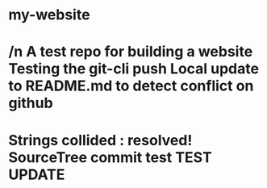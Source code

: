 # my-website
/n
A test repo for building a website
Testing the git-cli push
Local update to README.md to detect conflict on github
======
Strings collided : resolved!
SourceTree commit test
TEST UPDATE
======
